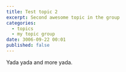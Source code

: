 ```yaml
---
title: Test topic 2
excerpt: Second awesome topic in the group
categories:
  - topics
  - my topic group
date: 3006-09-22 00:01
published: false
---
```


Yada yada and more yada.
